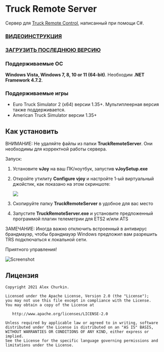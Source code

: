 Truck Remote Server
===================
Сервер для [Truck Remote Control](https://github.com/alexChurkin/TruckRemoteControl), написанный при помощи C#.

### [ВИДЕОИНСТРУКЦИЯ](https://www.youtube.com/watch?v=ZbeGOxA96dY)

### [ЗАГРУЗИТЬ ПОСЛЕДНЮЮ ВЕРСИЮ](https://github.com/alexChurkin/TruckRemoteServer/releases)

### Поддерживаемые ОС
**Windows Vista, Windows 7, 8, 10 or 11 (64-bit)**.
Необходим **.NET Framework 4.7.2**.

### Поддерживаемые игры

- Euro Truck Simulator 2 (x64) версии 1.35+. Мультиплеерная версия также поддерживается.
- American Truck Simulator версии 1.35+

## Как установить

ВНИМАНИЕ: Не удаляйте файлы из папки **TruckRemoteServer**. Они необходимы для корректной работы сервера.

Запуск:
1) Установите **vJoy** на ваш ПК/ноутбук, запустив **vJoySetup.exe**
2) Откройте утилиту **Configure vjoy** и настройте 1-ый виртуальный джойстик, как показано на этом скриншоте:

    ![](https://github.com/alexChurkin/TruckRemoteServer/raw/master/Screenshot_vjoy_conf.png)
	
3) Скопируйте папку **TruckRemoteServer** в удобное для вас место
4) Запустите **TruckRemoteServer.exe** и установите предложенный программой плагин телеметрии для ETS2 и/или ATS

ЗАМЕЧАНИЕ: Иногда важно отключить встроенный в антивирус брандмауэр, чтобы брандмауэр Windows предложил вам разрешить TRS подключаться к локальной сети.

Приятного управления!

![Screenshot](https://github.com/alexChurkin/TruckRemoteServer/raw/master/Screenshot.png)


## Лицензия

    Copyright 2021 Alex Churkin.

    Licensed under the Apache License, Version 2.0 (the "License");
    you may not use this file except in compliance with the License.
    You may obtain a copy of the License at

       http://www.apache.org/licenses/LICENSE-2.0

    Unless required by applicable law or agreed to in writing, software
    distributed under the License is distributed on an "AS IS" BASIS,
    WITHOUT WARRANTIES OR CONDITIONS OF ANY KIND, either express or implied.
    See the License for the specific language governing permissions and
    limitations under the License.